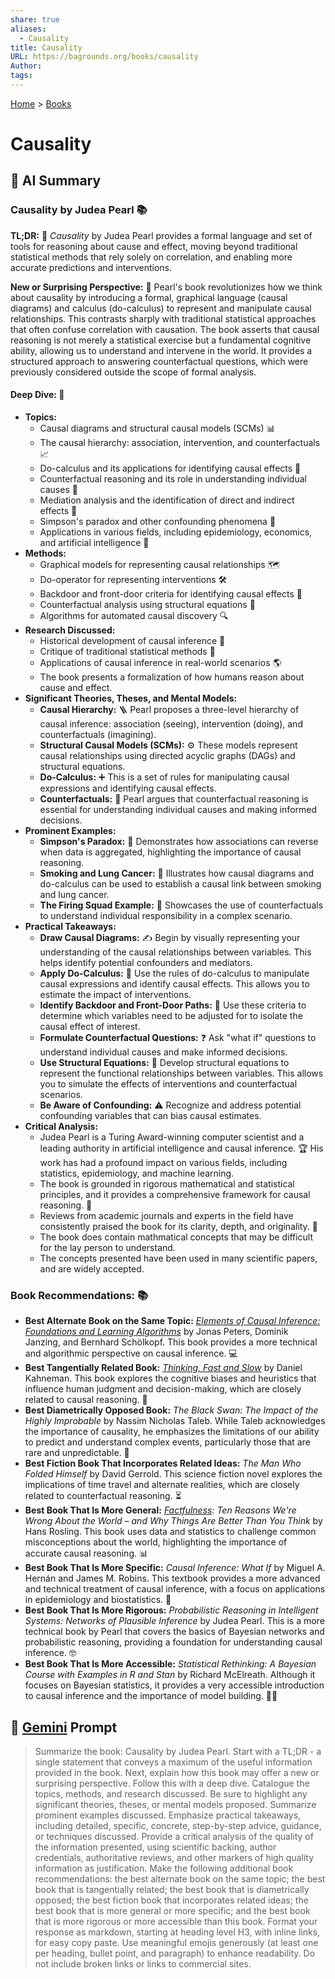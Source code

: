 ```yaml
---
share: true
aliases:
  - Causality
title: Causality
URL: https://bagrounds.org/books/causality
Author: 
tags: 
---
```

[Home](../index.md) > [Books](./index.md)  
# Causality  
## 🤖 AI Summary  
### Causality by Judea Pearl 📚  
**TL;DR:** 🎯 *Causality* by Judea Pearl provides a formal language and set of tools for reasoning about cause and effect, moving beyond traditional statistical methods that rely solely on correlation, and enabling more accurate predictions and interventions.  
  
**New or Surprising Perspective:** 🤔 Pearl's book revolutionizes how we think about causality by introducing a formal, graphical language (causal diagrams) and calculus (do-calculus) to represent and manipulate causal relationships. This contrasts sharply with traditional statistical approaches that often confuse correlation with causation. The book asserts that causal reasoning is not merely a statistical exercise but a fundamental cognitive ability, allowing us to understand and intervene in the world. It provides a structured approach to answering counterfactual questions, which were previously considered outside the scope of formal analysis.  
  
#### **Deep Dive:** 🔬  
* **Topics:**  
    * Causal diagrams and structural causal models (SCMs) 📊  
    * The causal hierarchy: association, intervention, and counterfactuals 📈  
    * Do-calculus and its applications for identifying causal effects 🧮  
    * Counterfactual reasoning and its role in understanding individual causes 💭  
    * Mediation analysis and the identification of direct and indirect effects 🔗  
    * Simpson's paradox and other confounding phenomena 🤯  
    * Applications in various fields, including epidemiology, economics, and artificial intelligence 🤖  
* **Methods:**  
    * Graphical models for representing causal relationships 🗺️  
    * Do-operator for representing interventions 🛠️  
    * Backdoor and front-door criteria for identifying causal effects 🚪  
    * Counterfactual analysis using structural equations 📝  
    * Algorithms for automated causal discovery 🔍  
* **Research Discussed:**  
    * Historical development of causal inference 📜  
    * Critique of traditional statistical methods 🚫  
    * Applications of causal inference in real-world scenarios 🌎  
    * The book presents a formalization of how humans reason about cause and effect.  
* **Significant Theories, Theses, and Mental Models:**  
    * **Causal Hierarchy:** 🪜 Pearl proposes a three-level hierarchy of causal inference: association (seeing), intervention (doing), and counterfactuals (imagining).  
    * **Structural Causal Models (SCMs):** ⚙️ These models represent causal relationships using directed acyclic graphs (DAGs) and structural equations.  
    * **Do-Calculus:** ➕ This is a set of rules for manipulating causal expressions and identifying causal effects.  
    * **Counterfactuals:** 💭 Pearl argues that counterfactual reasoning is essential for understanding individual causes and making informed decisions.  
* **Prominent Examples:**  
    * **Simpson's Paradox:** 🧩 Demonstrates how associations can reverse when data is aggregated, highlighting the importance of causal reasoning.  
    * **Smoking and Lung Cancer:** 🚬 Illustrates how causal diagrams and do-calculus can be used to establish a causal link between smoking and lung cancer.  
    * **The Firing Squad Example:** 🔫 Showcases the use of counterfactuals to understand individual responsibility in a complex scenario.  
* **Practical Takeaways:**  
    * **Draw Causal Diagrams:** ✍️ Begin by visually representing your understanding of the causal relationships between variables. This helps identify potential confounders and mediators.  
    * **Apply Do-Calculus:** 🧮 Use the rules of do-calculus to manipulate causal expressions and identify causal effects. This allows you to estimate the impact of interventions.  
    * **Identify Backdoor and Front-Door Paths:** 🚪 Use these criteria to determine which variables need to be adjusted for to isolate the causal effect of interest.  
    * **Formulate Counterfactual Questions:** ❓ Ask "what if" questions to understand individual causes and make informed decisions.  
    * **Use Structural Equations:** 📝 Develop structural equations to represent the functional relationships between variables. This allows you to simulate the effects of interventions and counterfactual scenarios.  
    * **Be Aware of Confounding:** ⚠️ Recognize and address potential confounding variables that can bias causal estimates.  
* **Critical Analysis:**  
    * Judea Pearl is a Turing Award-winning computer scientist and a leading authority in artificial intelligence and causal inference. 🏆 His work has had a profound impact on various fields, including statistics, epidemiology, and machine learning.  
    * The book is grounded in rigorous mathematical and statistical principles, and it provides a comprehensive framework for causal reasoning. 💯  
    * Reviews from academic journals and experts in the field have consistently praised the book for its clarity, depth, and originality. 🌟  
    * The book does contain mathmatical concepts that may be difficult for the lay person to understand.  
    * The concepts presented have been used in many scientific papers, and are widely accepted.  
  
### **Book Recommendations:** 📚  
* **Best Alternate Book on the Same Topic:** *[Elements of Causal Inference: Foundations and Learning Algorithms](./elements-of-causal-inference-foundations-and-learning-algorithms.md)* by Jonas Peters, Dominik Janzing, and Bernhard Schölkopf. This book provides a more technical and algorithmic perspective on causal inference. 💻  
* **Best Tangentially Related Book:** *[Thinking, Fast and Slow](./thinking-fast-and-slow.md)* by Daniel Kahneman. This book explores the cognitive biases and heuristics that influence human judgment and decision-making, which are closely related to causal reasoning. 🧠  
* **Best Diametrically Opposed Book:** *The Black Swan: The Impact of the Highly Improbable* by Nassim Nicholas Taleb. While Taleb acknowledges the importance of causality, he emphasizes the limitations of our ability to predict and understand complex events, particularly those that are rare and unpredictable. 🦢  
* **Best Fiction Book That Incorporates Related Ideas:** *The Man Who Folded Himself* by David Gerrold. This science fiction novel explores the implications of time travel and alternate realities, which are closely related to counterfactual reasoning. ⏳  
* **Best Book That Is More General:** *[Factfulness](./factfulness.md): Ten Reasons We're Wrong About the World – and Why Things Are Better Than You Think* by Hans Rosling. This book uses data and statistics to challenge common misconceptions about the world, highlighting the importance of accurate causal reasoning. 📊  
* **Best Book That Is More Specific:** *Causal Inference: What If* by Miguel A. Hernán and James M. Robins. This textbook provides a more advanced and technical treatment of causal inference, with a focus on applications in epidemiology and biostatistics. 🔬  
* **Best Book That Is More Rigorous:** *Probabilistic Reasoning in Intelligent Systems: Networks of Plausible Inference* by Judea Pearl. This is a more technical book by Pearl that covers the basics of Bayesian networks and probabilistic reasoning, providing a foundation for understanding causal inference. 🤓  
* **Best Book That Is More Accessible:** *Statistical Rethinking: A Bayesian Course with Examples in R and Stan* by Richard McElreath. Although it focuses on Bayesian statistics, it provides a very accessible introduction to causal inference and the importance of model building. 🧑‍🏫  
  
## 💬 [Gemini](https://gemini.google.com) Prompt  
> Summarize the book: Causality by Judea Pearl. Start with a TL;DR - a single statement that conveys a maximum of the useful information provided in the book. Next, explain how this book may offer a new or surprising perspective. Follow this with a deep dive. Catalogue the topics, methods, and research discussed. Be sure to highlight any significant theories, theses, or mental models proposed. Summarize prominent examples discussed. Emphasize practical takeaways, including detailed, specific, concrete, step-by-step advice, guidance, or techniques discussed. Provide a critical analysis of the quality of the information presented, using scientific backing, author credentials, authoritative reviews, and other markers of high quality information as justification. Make the following additional book recommendations: the best alternate book on the same topic; the best book that is tangentially related; the best book that is diametrically opposed; the best fiction book that incorporates related ideas; the best book that is more general or more specific; and the best book that is more rigorous or more accessible than this book. Format your response as markdown, starting at heading level H3, with inline links, for easy copy paste. Use meaningful emojis generously (at least one per heading, bullet point, and paragraph) to enhance readability. Do not include broken links or links to commercial sites.
